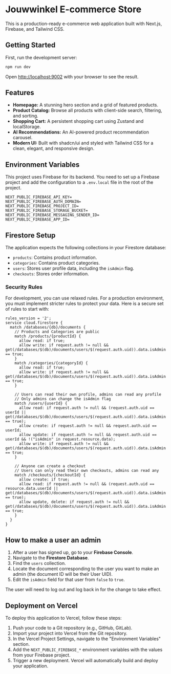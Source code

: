 # Jouwwinkel E-commerce Store

This is a production-ready e-commerce web application built with Next.js, Firebase, and Tailwind CSS.

## Getting Started

First, run the development server:

```bash
npm run dev
```

Open [http://localhost:9002](http://localhost:9002) with your browser to see the result.

## Features

- **Homepage:** A stunning hero section and a grid of featured products.
- **Product Catalog:** Browse all products with client-side search, filtering, and sorting.
- **Shopping Cart:** A persistent shopping cart using Zustand and localStorage.
- **AI Recommendations:** An AI-powered product recommendation carousel.
- **Modern UI:** Built with shadcn/ui and styled with Tailwind CSS for a clean, elegant, and responsive design.

## Environment Variables

This project uses Firebase for its backend. You need to set up a Firebase project and add the configuration to a `.env.local` file in the root of the project.

```
NEXT_PUBLIC_FIREBASE_API_KEY=
NEXT_PUBLIC_FIREBASE_AUTH_DOMAIN=
NEXT_PUBLIC_FIREBASE_PROJECT_ID=
NEXT_PUBLIC_FIREBASE_STORAGE_BUCKET=
NEXT_PUBLIC_FIREBASE_MESSAGING_SENDER_ID=
NEXT_PUBLIC_FIREBASE_APP_ID=
```

## Firestore Setup

The application expects the following collections in your Firestore database:

- `products`: Contains product information.
- `categories`: Contains product categories.
- `users`: Stores user profile data, including the `isAdmin` flag.
- `checkouts`: Stores order information.

### Security Rules

For development, you can use relaxed rules. For a production environment, you must implement stricter rules to protect your data. Here is a secure set of rules to start with:

```
rules_version = '2';
service cloud.firestore {
  match /databases/{db}/documents {
    // Products and Categories are public
    match /products/{productId} {
      allow read: if true;
      allow write: if request.auth != null && get(/databases/$(db)/documents/users/$(request.auth.uid)).data.isAdmin == true;
    }
    match /categories/{categoryId} {
      allow read: if true;
      allow write: if request.auth != null && get(/databases/$(db)/documents/users/$(request.auth.uid)).data.isAdmin == true;
    }

    // Users can read their own profile, admins can read any profile
    // Only admins can change the isAdmin flag
    match /users/{userId} {
      allow read: if request.auth != null && (request.auth.uid == userId || get(/databases/$(db)/documents/users/$(request.auth.uid)).data.isAdmin == true);
      allow create: if request.auth != null && request.auth.uid == userId;
      allow update: if request.auth != null && request.auth.uid == userId && !("isAdmin" in request.resource.data);
      allow write: if request.auth != null && get(/databases/$(db)/documents/users/$(request.auth.uid)).data.isAdmin == true;
    }

    // Anyone can create a checkout
    // Users can only read their own checkouts, admins can read any
    match /checkouts/{checkoutId} {
      allow create: if true;
      allow read: if request.auth != null && (request.auth.uid == resource.data.userId || get(/databases/$(db)/documents/users/$(request.auth.uid)).data.isAdmin == true);
      allow update, delete: if request.auth != null && get(/databases/$(db)/documents/users/$(request.auth.uid)).data.isAdmin == true;
    }
  }
}
```

## How to make a user an admin
1.  After a user has signed up, go to your **Firebase Console**.
2.  Navigate to the **Firestore Database**.
3.  Find the `users` collection.
4.  Locate the document corresponding to the user you want to make an admin (the document ID will be their User UID).
5.  Edit the `isAdmin` field for that user from `false` to `true`.

The user will need to log out and log back in for the change to take effect.

## Deployment on Vercel

To deploy this application to Vercel, follow these steps:

1.  Push your code to a Git repository (e.g., GitHub, GitLab).
2.  Import your project into Vercel from the Git repository.
3.  In the Vercel Project Settings, navigate to the "Environment Variables" section.
4.  Add the `NEXT_PUBLIC_FIREBASE_*` environment variables with the values from your Firebase project.
5.  Trigger a new deployment. Vercel will automatically build and deploy your application.

